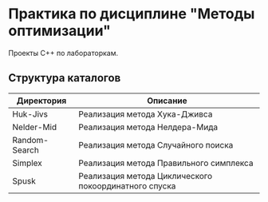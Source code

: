# Практика по дисциплине "Методы оптимизации"
Проекты С++ по лабораторкам.

## Структура каталогов

Директория 	| Описание
-----------------|----------------------
Huk-Jivs		| Реализация метода Хука-Дживса
Nelder-Mid		| Реализация метода Нелдера-Мида
Random-Search	| Реализация метода Случайного поиска
Simplex		| Реализация метода Правильного симплекса
Spusk			| Реализация метода Циклического покоординатного спуска